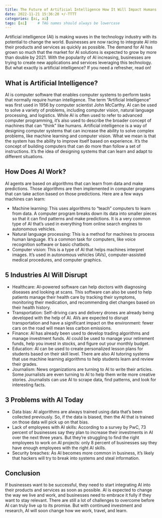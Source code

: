 ```yaml
---
title: The Future of Artificial Intelligence How It Will Impact Humans
date: 2022-11-21 15:36:20 +/-TTTT
categories: [ai, ai]
tags: [ai]     # TAG names should always be lowercase
---
```


Artificial intelligence (AI) is making waves in the technology industry with its potential to change the world. Businesses are now racing to integrate AI into their products and services as quickly as possible. The demand for AI has grown so much that the market for AI solutions is expected to grow by more than double by 2021. With the popularity of AI increasing, businesses are trying to create new applications and services leveraging this technology. But what exactly is artificial intelligence? If you need a refresher, read on!

## What is Artificial Intelligence?
AI is computer software that enables computer systems to perform tasks that normally require human intelligence. The term “Artificial Intelligence” was first used in 1956 by computer scientist John McCarthy. AI can be used to solve a variety of problems, including computer vision, natural language processing, and logistics. While AI is often used to refer to advanced computer programming, it’s also used to describe the broader concept of machines that can “think” like humans. Artificial intelligence is a way of designing computer systems that can increase the ability to solve complex problems, like machine learning and computer vision. What we mean is that the system has the ability to improve itself based on experience. It’s the concept of building computers that can do more than follow a set of instructions. It’s the idea of designing systems that can learn and adapt to different situations.

## How Does AI Work?
AI agents are based on algorithms that can learn from data and make predictions. Those algorithms are then implemented in computer programs that can take action based on those predictions. Here are a few ways machines can learn: 
- Machine learning: This uses algorithms to “teach” computers to learn from data. A computer program breaks down its data into smaller pieces so that it can find patterns and make predictions. It is a very common type of AI that’s used in everything from online search engines to autonomous vehicles.
- Natural language processing: This is a method for machines to process human language. It’s a common task for computers, like voice recognition software or basic chatbots.
- Computer vision: This is a type of AI that helps machines interpret images. It’s used in autonomous vehicles (AVs), computer-assisted medical procedures, and computer graphics.

## 5 Industries AI Will Disrupt
- Healthcare: AI-powered software can help doctors with diagnosing diseases and looking at scans. This software can also be used to help patients manage their health care by tracking their symptoms, monitoring their medication, and recommending diet changes based on their health history.
- Transportation: Self-driving cars and delivery drones are already being developed with the help of AI. AVs are expected to disrupt transportation and have a significant impact on the environment: fewer cars on the road will mean less carbon emissions.
- Finance: AI has already been used to develop trading algorithms and manage investment funds. AI could be used to manage your retirement funds, help you invest in stocks, and figure out your monthly budget.
- Education: AI can be used to create personalized lesson plans for students based on their skill level. There are also AI tutoring systems that use machine learning algorithms to help students learn and review their grades.
- Journalism: News organizations are turning to AI to write their articles. Some journalists are even turning to AI to help them write more creative stories. Journalists can use AI to scrape data, find patterns, and look for interesting facts.

## 3 Problems with AI Today
- Data bias: AI algorithms are always trained using data that’s been collected previously. So, if the data is biased, then the AI that is trained on those data will pick up on that bias.
- Lack of employees with AI skills: According to a survey by PwC, 73 percent of businesses say they plan to increase their investments in AI over the next three years. But they’re struggling to find the right employees to work on AI projects: only 8 percent of businesses say they have enough employees with the right AI skills.
- Security breaches: As AI becomes more common in business, it’s likely that hackers will try to break into systems and steal information.

## Conclusion

If businesses want to be successful, they need to start integrating AI into their products and services as soon as possible. AI is expected to change the way we live and work, and businesses need to embrace it fully if they want to stay relevant. There are still a lot of challenges to overcome before AI can truly live up to its promise. But with continued investment and research, AI will soon change how we work, travel, and learn.
